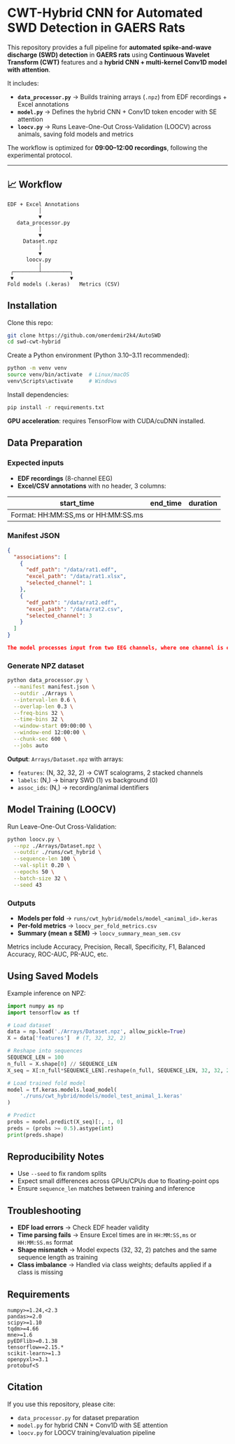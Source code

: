 # CWT-Hybrid CNN for Automated SWD Detection in GAERS Rats

This repository provides a full pipeline for **automated spike-and-wave discharge (SWD) detection** in **GAERS rats** using **Continuous Wavelet Transform (CWT)** features and a **hybrid CNN + multi-kernel Conv1D model with attention**.

It includes:

- **`data_processor.py`** → Builds training arrays (`.npz`) from EDF recordings + Excel annotations  
- **`model.py`** → Defines the hybrid CNN + Conv1D token encoder with SE attention  
- **`loocv.py`** → Runs Leave-One-Out Cross-Validation (LOOCV) across animals, saving fold models and metrics  

The workflow is optimized for **09:00–12:00 recordings**, following the experimental protocol.

---

## 📈 Workflow

```text
EDF + Excel Annotations
          │
          ▼
   data_processor.py
          │
          ▼
     Dataset.npz
          │
          ▼
      loocv.py
          │
 ┌────────┴─────────┐
 ▼                  ▼
Fold models (.keras)   Metrics (CSV)
```

## Installation

Clone this repo:

```bash
git clone https://github.com/omerdemir2k4/AutoSWD
cd swd-cwt-hybrid
```

Create a Python environment (Python 3.10–3.11 recommended):

```bash
python -m venv venv
source venv/bin/activate  # Linux/macOS
venv\Scripts\activate     # Windows
```

Install dependencies:

```bash
pip install -r requirements.txt
```

**GPU acceleration**: requires TensorFlow with CUDA/cuDNN installed.

## Data Preparation

### Expected inputs
- **EDF recordings** (8-channel EEG)
- **Excel/CSV annotations** with no header, 3 columns:

| start_time | end_time | duration |
|------------|----------|----------|
| Format: HH:MM:SS,ms or HH:MM:SS.ms |

### Manifest JSON
```json
{
  "associations": [
    {
      "edf_path": "/data/rat1.edf",
      "excel_path": "/data/rat1.xlsx",
      "selected_channel": 1
    },
    {
      "edf_path": "/data/rat2.edf",
      "excel_path": "/data/rat2.csv",
      "selected_channel": 3
    }
  ]
}

The model processes input from two EEG channels, where one channel is explicitly chosen in the manifest (selected_channel), and the second is automatically determined
```

### Generate NPZ dataset
```bash
python data_processor.py \
  --manifest manifest.json \
  --outdir ./Arrays \
  --interval-len 0.6 \
  --overlap-len 0.3 \
  --freq-bins 32 \
  --time-bins 32 \
  --window-start 09:00:00 \
  --window-end 12:00:00 \
  --chunk-sec 600 \
  --jobs auto
```

**Output**: `Arrays/Dataset.npz` with arrays:
- `features`: (N, 32, 32, 2) → CWT scalograms, 2 stacked channels
- `labels`: (N,) → binary SWD (1) vs background (0)
- `assoc_ids`: (N,) → recording/animal identifiers

## Model Training (LOOCV)

Run Leave-One-Out Cross-Validation:

```bash
python loocv.py \
  --npz ./Arrays/Dataset.npz \
  --outdir ./runs/cwt_hybrid \
  --sequence-len 100 \
  --val-split 0.20 \
  --epochs 50 \
  --batch-size 32 \
  --seed 43
```

### Outputs
- **Models per fold** → `runs/cwt_hybrid/models/model_<animal_id>.keras`
- **Per-fold metrics** → `loocv_per_fold_metrics.csv`
- **Summary (mean ± SEM)** → `loocv_summary_mean_sem.csv`

Metrics include Accuracy, Precision, Recall, Specificity, F1, Balanced Accuracy, ROC-AUC, PR-AUC, etc.

## Using Saved Models

Example inference on NPZ:

```python
import numpy as np
import tensorflow as tf

# Load dataset
data = np.load('./Arrays/Dataset.npz', allow_pickle=True)
X = data['features']  # (T, 32, 32, 2)

# Reshape into sequences
SEQUENCE_LEN = 100
n_full = X.shape[0] // SEQUENCE_LEN
X_seq = X[:n_full*SEQUENCE_LEN].reshape(n_full, SEQUENCE_LEN, 32, 32, 2)

# Load trained fold model
model = tf.keras.models.load_model(
    './runs/cwt_hybrid/models/model_test_animal_1.keras'
)

# Predict
probs = model.predict(X_seq)[:, :, 0]
preds = (probs >= 0.5).astype(int)
print(preds.shape)
```

## Reproducibility Notes

- Use `--seed` to fix random splits
- Expect small differences across GPUs/CPUs due to floating-point ops
- Ensure `sequence_len` matches between training and inference

## Troubleshooting

- **EDF load errors** → Check EDF header validity
- **Time parsing fails** → Ensure Excel times are in `HH:MM:SS,ms` or `HH:MM:SS.ms` format
- **Shape mismatch** → Model expects (32, 32, 2) patches and the same sequence length as training
- **Class imbalance** → Handled via class weights; defaults applied if a class is missing

## Requirements

```shell
numpy>=1.24,<2.3
pandas>=2.0
scipy>=1.10
tqdm>=4.66
mne>=1.6
pyEDFlib>=0.1.38
tensorflow==2.15.*
scikit-learn>=1.3
openpyxl>=3.1
protobuf<5
```

## Citation

If you use this repository, please cite:

- `data_processor.py` for dataset preparation
- `model.py` for hybrid CNN + Conv1D with SE attention  
- `loocv.py` for LOOCV training/evaluation pipeline
